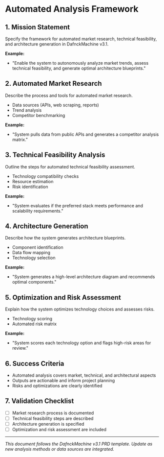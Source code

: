 # Automated Analysis Framework

## 1. Mission Statement
Specify the framework for automated market research, technical feasibility, and architecture generation in DafnckMachine v3.1.

**Example:**
- "Enable the system to autonomously analyze market trends, assess technical feasibility, and generate optimal architecture blueprints."

## 2. Automated Market Research
Describe the process and tools for automated market research.
- Data sources (APIs, web scraping, reports)
- Trend analysis
- Competitor benchmarking

**Example:**
- "System pulls data from public APIs and generates a competitor analysis matrix."

## 3. Technical Feasibility Analysis
Outline the steps for automated technical feasibility assessment.
- Technology compatibility checks
- Resource estimation
- Risk identification

**Example:**
- "System evaluates if the preferred stack meets performance and scalability requirements."

## 4. Architecture Generation
Describe how the system generates architecture blueprints.
- Component identification
- Data flow mapping
- Technology selection

**Example:**
- "System generates a high-level architecture diagram and recommends optimal components."

## 5. Optimization and Risk Assessment
Explain how the system optimizes technology choices and assesses risks.
- Technology scoring
- Automated risk matrix

**Example:**
- "System scores each technology option and flags high-risk areas for review."

## 6. Success Criteria
- Automated analysis covers market, technical, and architectural aspects
- Outputs are actionable and inform project planning
- Risks and optimizations are clearly identified

## 7. Validation Checklist
- [ ] Market research process is documented
- [ ] Technical feasibility steps are described
- [ ] Architecture generation is specified
- [ ] Optimization and risk assessment are included

---
*This document follows the DafnckMachine v3.1 PRD template. Update as new analysis methods or data sources are integrated.* 